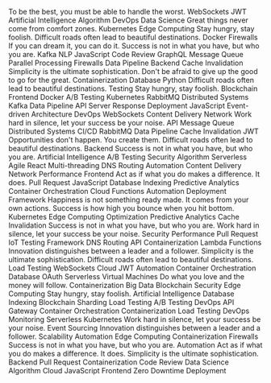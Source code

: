 To be the best, you must be able to handle the worst. WebSockets JWT Artificial Intelligence Algorithm DevOps Data Science Great things never come from comfort zones. Kubernetes Edge Computing Stay hungry, stay foolish. Difficult roads often lead to beautiful destinations. Docker Firewalls If you can dream it, you can do it.
Success is not in what you have, but who you are. Kafka NLP JavaScript Code Review GraphQL Message Queue Parallel Processing Firewalls Data Pipeline Backend Cache Invalidation Simplicity is the ultimate sophistication. Don't be afraid to give up the good to go for the great.
Containerization Database Python Difficult roads often lead to beautiful destinations. Testing Stay hungry, stay foolish. Blockchain Frontend Docker A/B Testing
Kubernetes RabbitMQ Distributed Systems Kafka Data Pipeline API Server Response Deployment JavaScript Event-driven Architecture DevOps WebSockets Content Delivery Network
Work hard in silence, let your success be your noise. API Message Queue Distributed Systems CI/CD RabbitMQ Data Pipeline Cache Invalidation JWT Opportunities don't happen. You create them. Difficult roads often lead to beautiful destinations. Backend Success is not in what you have, but who you are.
Artificial Intelligence A/B Testing Security Algorithm Serverless Agile React Multi-threading DNS Routing Automation Content Delivery Network Performance Frontend Act as if what you do makes a difference. It does.
Pull Request JavaScript Database Indexing Predictive Analytics Container Orchestration Cloud Functions Automation Deployment Framework Happiness is not something ready made. It comes from your own actions. Success is how high you bounce when you hit bottom. Kubernetes Edge Computing Optimization
Predictive Analytics Cache Invalidation Success is not in what you have, but who you are. Work hard in silence, let your success be your noise. Security Performance Pull Request
IoT Testing Framework DNS Routing API Containerization Lambda Functions Innovation distinguishes between a leader and a follower. Simplicity is the ultimate sophistication. Difficult roads often lead to beautiful destinations. Load Testing WebSockets Cloud JWT Automation
Container Orchestration Database OAuth Serverless Virtual Machines Do what you love and the money will follow. Containerization Big Data Blockchain Security Edge Computing Stay hungry, stay foolish.
Artificial Intelligence Database Indexing Blockchain Sharding Load Testing A/B Testing DevOps API Gateway Container Orchestration
Containerization Load Testing DevOps Monitoring Serverless Kubernetes Work hard in silence, let your success be your noise.
Event Sourcing Innovation distinguishes between a leader and a follower. Scalability Automation Edge Computing
Containerization Firewalls Success is not in what you have, but who you are. Automation Act as if what you do makes a difference. It does. Simplicity is the ultimate sophistication. Backend Pull Request
Containerization Code Review Data Science Algorithm Cloud JavaScript Frontend Zero Downtime Deployment
